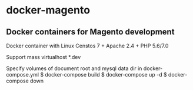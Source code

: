 docker-magento
==========

Docker containers for Magento development
--------------------

Docker container with Linux Censtos 7 + Apache 2.4 + PHP 5.6/7.0

Support mass virtualhost \*.dev

Specify volumes of document root and mysql data dir in docker-compose.yml
$ docker-compose build
$ docker-compose up -d
$ docker-compose down

